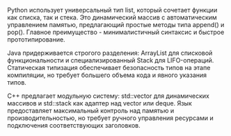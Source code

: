 Python использует универсальный тип list, который сочетает функции как списка, так и стека. Это динамический массив с автоматическим управлением памятью, предлагающий простые методы типа append() и pop(). Главное преимущество - минималистичный синтаксис и быстрое прототипирование.

Java придерживается строгого разделения: ArrayList для списковой функциональности и специализированный Stack для LIFO-операций. Статическая типизация обеспечивает безопасность типов на этапе компиляции, но требует большего объема кода и явного указания типов.

C++ предлагает модульную систему: std::vector для динамических массивов и std::stack как адаптер над vector или deque. Язык предоставляет максимальный контроль над памятью и производительностью, но требует ручного управления ресурсами и подключения соответствующих заголовков.
